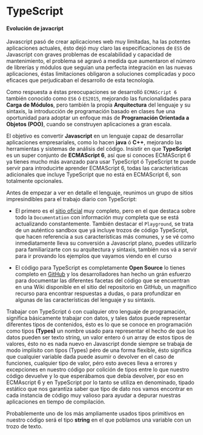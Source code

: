 # TypeScript

#### Evolución de javacript

Javascript pasó de crear aplicaciones web muy limitadas, ha las potentes aplicaciones actuales, ésto dejó muy claro las especificaciones de `ES5` de Javascript con graves problemas de escalabilidad y capacidad de mantenimiento, el problema sé agravó a medida que aumentaron el número de librerías y módulos que seguían una perfecta integración en las nuevas aplicaciones, éstas limitaciones obligaron a soluciones complicadas y poco eficaces que perjudicaban el desarrollo de esta tecnología.

Como respuesta a éstas preocupaciones se desarrolló `ECMAScript 6` también conocido como `ES6` ó `ES2015`, mejorando las funcionalidades para **Carga de Módulos**, pero también la propia **Arquitectura** del lenguaje y su sintaxis, la introducción de programación basado en clases fue una oportunidad para adoptar un enfoque más de **Programación Orientada a Objetos (POO)**, cuando se construyen aplicaciones a gran escala.

El objetivo es convertir **Javascript** en un lenguaje capaz de desarrollar aplicaciones empresariales, como lo hacen **java** ó **C++**, mejorando las herramientas y sistemas de análisis del código. Insistir en que **TypeScript** es un super conjunto de **ECMAScript 6**, así que si conoces ECMAScript 6 ya tienes mucho más avanzado para usar TypeScript ó TypeScript te puede servir para introducirte aprender ECMAScript 6, todas las características adicionales que incluye TypeScript que no está en ECMAScript 6, son totalmente opcionales.

Antes de empezar a ver en detalle el lenguaje, reunimos un grupo de sitios impresindibles para el trabajo diario con TypeScript:

* El primero es el [sitio oficial](https://www.typescriptlang.org/) muy completo, pero en el que destaca sobre todo la `Documentation` con información muy completa que se está actualizando constantemente. También destacar el `Playground`, se trata de un auténtico sandbox que yá incluye trozos de código TypeScript, que hacen referencia a sus características más comunes, y se vé como inmediatamente lleva su conversión a Javascript plano, puedes utilizarlo para familiarizarte con su arquitectura y sintaxis, también nos vá a servir para ir provando los ejemplos que vayamos viendo en el curso

* El código para TypeScript es completamente **Open Source** lo tienes completo en [GitHub](https://github.com/Microsoft/TypeScript) y los desarrolladores han hecho un grán esfuerzo para documentar las diferentes facetas del código que se encuentran en una Wiki disponible en el sitio del repositorio en GitHub, un magnífico recurso para encontrar respuestas a dudas, o para profundizar en algunas de las características del lenguaje y su sintaxis.

Trabajar con TypeScript ó con cualquier otro lenguaje de programación, significa básicamente trabajar con datos, y tales datos puede representar diferentes tipos de contenidos, ésto es lo que se conoce en programación como tipos **(Types)** un nombre usado para representar el hecho de que los datos pueden ser texto string, un valor entero ó un array de estos tipos de valores, ésto no es nada nuevo en Javascript donde siempre se trabaja de modo implísito con tipos (Types) péro de una forma flexible, ésto significa que cualquier variable dada puede asumir o devolver en el caso de funciones, cualquier tipo de valor, péro esto aveces lleva a errores y excepciones en nuestro código por colición de tipos entre lo que nuestro código devuelve y lo que esperábamos que debía devolver, por eso en ECMAscript 6 y en TypeScript por lo tanto se utiliza en denominado, tipado estático que nos garantiza saber que tipo de dato nos vamos encontrar en cada instancia de código muy valioso para ayudar a depurar nuestras aplicaciones en tiempo de compilación.

Probablemente uno de los más ampliamente usados tipos primitivos en nuestro código será el tipo **string** en el que poblamos una variable con un trozo de texto.
